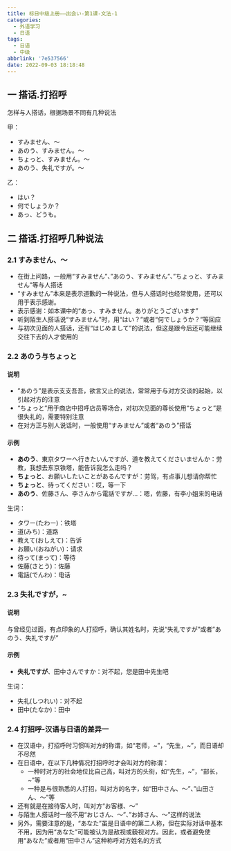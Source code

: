 ```yaml
---
title: 标日中级上册——出会い-第1课-文法-1
categories:
  - 外语学习
  - 日语
tags:
  - 日语
  - 中级
abbrlink: '7e537566'
date: 2022-09-03 18:18:48
---
```

## 一 搭话.打招呼

怎样与人搭话，根据场景不同有几种说法

甲：

* すみません、～
* あのう、すみません。～
* ちょっと、すみません。～
* あのう、失礼ですが。～

乙：

* はい？
* 何でしょうか？
* あっ、どうも。

<!--more-->

## 二  搭话.打招呼几种说法

### 2.1 すみません、～

* 在街上问路，一般用“すみません”、”あのう、すみません”、”ちょっと、すみません”等与人搭话
* “すみません”本来是表示道歉的一种说法，但与人搭话时也经常使用，还可以用于表示感谢。
* 表示感谢：如本课中的“あっ、すみません。ありがとうございます”
* 听到陌生人搭话说“すみません”时，用“はい？”或者“何でしょうか？”等回应
* 与初次见面的人搭话，还有“はじめまして”的说法，但这是跟今后还可能继续交往下去的人才使用的

### 2.2 あのう与ちょっと

#### 说明

* ”あのう”是表示支支吾吾，欲言又止的说法，常常用于与对方交谈的起始，以引起对方的注意
* “ちょっと”用于商店中招呼店员等场合，对初次见面的尊长使用“ちょっと”是很失礼的，需要特别注意
* 在对方正与别人说话时，一般使用“すみません”或者“あのう”搭话

#### 示例

* **あのう**、東京タワーへ行きたいんですが、道を教えてくださいませんか：劳教，我想去东京铁塔，能告诉我怎么走吗？
* **ちょっと**、お願いしたいことがあるんですが：劳驾，有点事儿想请你帮忙
* **ちょっと**、待ってください：哎，等一下
* **あのう**、佐藤さん、李さんから電話ですが…：嗯，佐藤，有李小姐来的电话

生词：

* タワー(たわー)：铁塔
* 道(みち)：道路
* 教えて(おしえて)：告诉
* お願い(おねがい)：请求
* 待って(まって)：等待
* 佐藤(さとう)：佐藤
* 電話(でんわ)：电话

### 2.3 失礼ですが，~

#### 说明

与曾经见过面，有点印象的人打招呼，确认其姓名时，先说“失礼ですが”或者”あのう、失礼ですが”

#### 示例

* **失礼ですが**、田中さんですか：对不起，您是田中先生吧

生词：

* 失礼(しつれい)：对不起
* 田中(たなか)：田中

### 2.4 打招呼-汉语与日语的差异一

* 在汉语中，打招呼时习惯叫对方的称谓，如“老师，~”，“先生，~”，而日语却不尽然
* 在日语中，在以下几种情况打招呼时才会叫对方的称谓：
  - 一种时对方的社会地位比自己高，叫对方的头衔，如“先生，~”，“部长，~”等
  - 一种是与很熟悉的人打招，叫对方的名字，如“田中さん、～”、”山田さん、～”等
* 还有就是在接待客人时，叫对方“お客様、～”
* 与陌生人搭话时一般不用“おじさん、～”、”お姉さん、～”这样的说法
* 另外，需要注意的是，“あなた”虽是日语中的第二人称，但在实际对话中基本不用，因为用“あなた”可能被认为是敌视或藐视对方。因此，或者避免使用“あなた”或者用“田中さん”这种称呼对方姓名的方式

